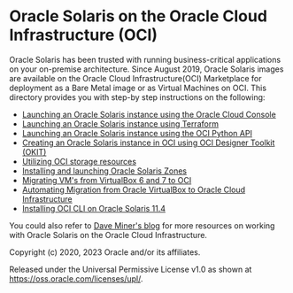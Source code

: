 # Oracle Solaris on the Oracle Cloud Infrastructure (OCI)

Oracle Solaris has been trusted with running business-critical applications on your on-premise architecture. Since August 2019, Oracle Solaris images are available on the Oracle Cloud Infrastructure(OCI) Marketplace for deployment as a Bare Metal image or as Virtual Machines on OCI. This directory provides you with step-by step instructions on the following:

- [Launching an Oracle Solaris instance using the Oracle Cloud Console](01_Launch_Instance)
- [Launching an Oracle Solaris instance using Terraform](Launch_Solaris_with_Terraform)
- [Launching an Oracle Solaris instance using the OCI Python API](Launch_Solaris_with_Python)
- [Creating an Oracle Solaris instance in OCI using OCI Designer Toolkit (OKIT)](08_Create_an_Oracle_Solaris_Instance_in_OCI_using_OKIT)
- [Utilizing OCI storage resources](02_Block_Storage)
- [Installing and launching Oracle Solaris Zones](03_Oracle_Solaris_Zones)
- [Migrating VM's from VirtualBox 6 and 7 to OCI](04_VirtualBox_to_OCI)
- [Automating Migration from Oracle VirtualBox to Oracle Cloud Infrastructure](07_Automating_Migration_from_OracleVirtualBox_to_OracleCloudInfrastructure)
- [Installing OCI CLI on Oracle Solaris 11.4](05_Install_OCICLI_on_Oracle_Solaris)

You could also refer to [Dave Miner's blog](https://blogs.oracle.com/author/dave-miner) for more resources on working with Oracle Solaris on the Oracle Cloud Infrastructure. 

Copyright (c) 2020, 2023 Oracle and/or its affiliates.

Released under the Universal Permissive License v1.0 as shown at
<https://oss.oracle.com/licenses/upl/>.